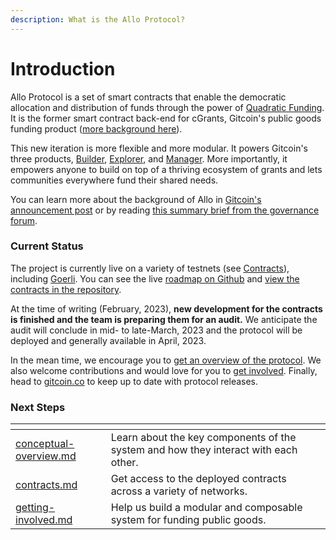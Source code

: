 ```yaml
---
description: What is the Allo Protocol?
---
```


# Introduction

Allo Protocol is a set of smart contracts that enable the democratic allocation and distribution of funds through the power of [Quadratic Funding](https://papers.ssrn.com/sol3/papers.cfm?abstract\_id=3243656). It is the former smart contract back-end for cGrants, Gitcoin's public goods funding product ([more background here](https://gov.gitcoin.co/t/introducing-gitcoin-grants-stack-allo-protocol-product-overviews-part-1-of-2/12664#the-story-of-allo-protocol-rebuilding-cgrants-from-the-ground-up-1)).

This new iteration is more flexible and more modular. It powers Gitcoin's three products, [Builder](https://github.com/gitcoinco/grants-round/tree/main/packages/builder), [Explorer](https://github.com/gitcoinco/grants-round/tree/main/packages/grant-explorer), and [Manager](https://github.com/gitcoinco/grants-round/tree/main/packages/round-manager). More importantly, it empowers anyone to build on top of a thriving ecosystem of grants and lets communities everywhere fund their shared needs.

You can learn more about the background of Allo in [Gitcoin's announcement post](https://go.gitcoin.co/blog/introduction-to-grants-protocol) or by reading [this summary brief from the governance forum](https://gov.gitcoin.co/t/introducing-gitcoin-grants-stack-allo-protocol-product-overviews-part-1-of-2/12664/1).

### Current Status

The project is currently live on a variety of testnets (see [Contracts](getting-started/contracts.md)), including [Goerli](getting-started/contracts.md#goerli). You can see the live [roadmap on Github](https://github.com/orgs/gitcoinco/projects/8/views/2) and [view the contracts in the repository](https://github.com/gitcoinco/grants-round/tree/main/packages/contracts).

At the time of writing (February, 2023), **new development for the contracts is finished and the team is preparing them for an audit.** We anticipate the audit will conclude in mid- to late-March, 2023 and the protocol will be deployed and generally available in April, 2023.

In the mean time, we encourage you to [get an overview of the protocol](core-concepts/conceptual-overview.md). We also welcome contributions and would love for you to [get involved](extras/getting-involved.md). Finally, head to [gitcoin.co](https://www.gitcoin.co) to keep up to date with protocol releases.

### Next Steps

<table data-view="cards"><thead><tr><th data-type="content-ref"></th><th></th><th></th></tr></thead><tbody><tr><td><a href="core-concepts/conceptual-overview.md">conceptual-overview.md</a></td><td>Learn about the key components of the system and how they interact with each other.</td><td></td></tr><tr><td><a href="getting-started/contracts.md">contracts.md</a></td><td>Get access to the deployed contracts across a variety of networks.</td><td></td></tr><tr><td><a href="extras/getting-involved.md">getting-involved.md</a></td><td>Help us build a modular and composable system for funding public goods.</td><td></td></tr></tbody></table>
